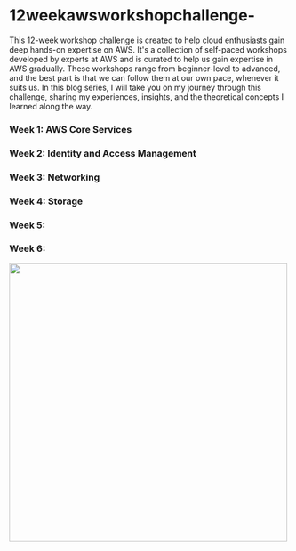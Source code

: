 # 12weekawsworkshopchallenge-

This 12-week workshop challenge is created to help cloud enthusiasts gain deep hands-on expertise on AWS. It's a collection of self-paced workshops developed by experts at AWS and is curated to help us gain expertise in AWS gradually. These workshops range from beginner-level to advanced, and the best part is that we can follow them at our own pace, whenever it suits us.
In this blog series, I will take you on my journey through this challenge, sharing my experiences, insights, and the theoretical concepts I learned along the way. 

### Week 1: AWS Core Services
### Week 2: Identity and Access Management
### Week 3: Networking
### Week 4: Storage
### Week 5:
### Week 6:

<img src="https://github.com/sreedevi-langoju/12weekawsworkshopchallenge-/assets/135724041/e6245f1b-0558-41c0-9ddd-7e3e769ddf54" height="500" width="500">


